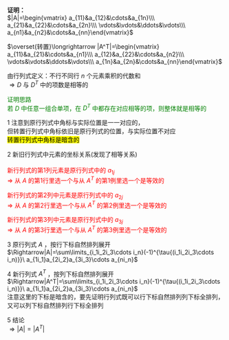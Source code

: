 **证明：**  
 $|A|=\begin{vmatrix}  
a_{11}&a_{12}&\cdots&a_{1n}\\\   
a_{21}&a_{22}&\cdots&a_{2n}\\\   
\vdots&\vdots&\ddots&\vdots\\\   
a_{n1}&a_{n2}&\cdots&a_{nn}\end{vmatrix}$   
  
 $\overset{转置}\longrightarrow  
|A^T|=\begin{vmatrix}  
a_{11}&a_{21}&\cdots&a_{n1}\\\   
a_{12}&a_{22}&\cdots&a_{n2}\\\   
\vdots&\vdots&\ddots&\vdots\\\   
a_{1n}&a_{2n}&\cdots&a_{nn}\end{vmatrix}$   
  
由行列式定义：不行不同行 $n$ 个元素乘积的代数和  
 $\Rightarrow D$ 与 $D^T$ 中的项数是相等的  
  
<font color=green>证明思路  
若 $D$ 中任意一组合单项，在 $D^T$ 中都存在对应相等的项，则整体就是相等的</font>  
  
1 注意到原行列式中角标与实际位置是一一对应的，  
但转置行列式中角标依旧是原行列式的位置，与实际位置不对应  
<mark>转置行列式中角标是暗含的</mark>  
  
2 新旧行列式中元素的坐标关系(发现了相等关系)  
<font color=red>  
新行列式的第1列元素是原行列式中的 $a_{1j}$   
 $\Rightarrow$ 从 $A$ 的第1行里选一个与从 $A^T$ 的第1例里选一个是等效的  
  
新行列式的第2列中元素是原行列式中的 $a_{2j}$   
 $\Rightarrow$ 从 $A$ 的第2行里选一个与从 $A^T$ 的第2例里选一个是等效的  
  
新行列式的第3列中元素是原行列式中的 $a_{3j}$   
 $\Rightarrow$ 从 $A$ 的第3行里选一个与从 $A^T$ 的第3例里选一个是等效的  
</font>  
  
3 原行列式 $A$ ，按行下标自然排列展开  
 $\Rightarrow|A|=\sum\limits_{i_1i_2i_3\cdots i_n}(-1)^{\tau{(i_1i_2i_3\cdots i_n)}}\   
a_{1i_1}a_{2i_2}a_{3i_3}\cdots a_{ni_n}$   
  
4 新行列式 $A^T$ ，按列下标自然排列展开  
 $\Rightarrow|A^T|=\sum\limits_{i_1i_2i_3\cdots i_n}(-1)^{\tau{(i_1i_2i_3\cdots i_n)}}\   
a_{1i_1}a_{2i_2}a_{3i_3}\cdots a_{ni_n}$   
注意这里的下标是暗含的，要先证明行列式既可以行下标自然排列列下标全排列，又可以列下标自然排列行下标全排列  
  
5 结论  
 $\Rightarrow|A|=|A^T|$   
